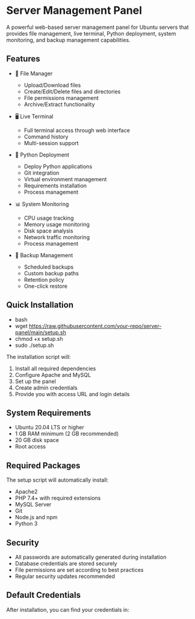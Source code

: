 # Server Management Panel

A powerful web-based server management panel for Ubuntu servers that provides file management, live terminal, Python deployment, system monitoring, and backup management capabilities.

## Features

- 📁 File Manager
  - Upload/Download files
  - Create/Edit/Delete files and directories
  - File permissions management
  - Archive/Extract functionality

- 🖥️ Live Terminal
  - Full terminal access through web interface
  - Command history
  - Multi-session support

- 🐍 Python Deployment
  - Deploy Python applications
  - Git integration
  - Virtual environment management
  - Requirements installation
  - Process management

- 📊 System Monitoring
  - CPU usage tracking
  - Memory usage monitoring
  - Disk space analysis
  - Network traffic monitoring
  - Process management

- 💾 Backup Management
  - Scheduled backups
  - Custom backup paths
  - Retention policy
  - One-click restore

## Quick Installation
- bash
- wget https://raw.githubusercontent.com/your-repo/server-panel/main/setup.sh
- chmod +x setup.sh
- sudo ./setup.sh

The installation script will:
1. Install all required dependencies
2. Configure Apache and MySQL
3. Set up the panel
4. Create admin credentials
5. Provide you with access URL and login details

## System Requirements

- Ubuntu 20.04 LTS or higher
- 1 GB RAM minimum (2 GB recommended)
- 20 GB disk space
- Root access

## Required Packages

The setup script will automatically install:
- Apache2
- PHP 7.4+ with required extensions
- MySQL Server
- Git
- Node.js and npm
- Python 3

## Security

- All passwords are automatically generated during installation
- Database credentials are stored securely
- File permissions are set according to best practices
- Regular security updates recommended

## Default Credentials

After installation, you can find your credentials in:
